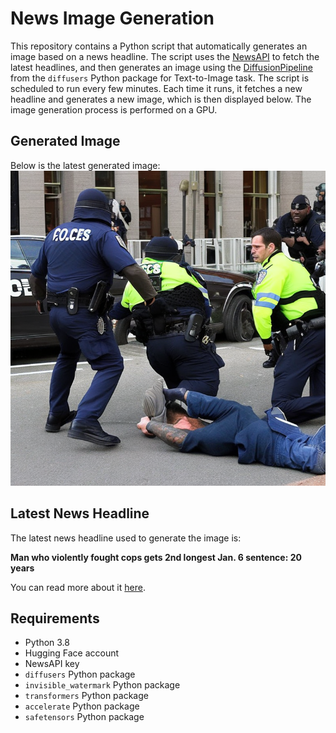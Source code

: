 # News Image Generation
This repository contains a Python script that automatically generates an image based on a news headline. The script uses the [NewsAPI](https://newsapi.org/) to fetch the latest headlines, and then generates an image using the [DiffusionPipeline](https://github.com/huggingface/diffusers) from the `diffusers` Python package for Text-to-Image task.
The script is scheduled to run every few minutes. Each time it runs, it fetches a new headline and generates a new image, which is then displayed below. The image generation process is performed on a GPU.

## Generated Image
Below is the latest generated image:
![Generated Image](image.png)

## Latest News Headline
The latest news headline used to generate the image is:

**Man who violently fought cops gets 2nd longest Jan. 6 sentence: 20 years**

You can read more about it [here](https://news.google.com/rss/articles/CBMiigFBVV95cUxONzlhLUprY0ZIa3BZRVJ3LUdaN3NfNjhDVElneVEwajU5bE9MYjRKZGZvX2RnMjd2LTZGMmxiT3NDS216ZW1HZEc3cTlucEV5M1FJeERmN2J6QldjTDZqWGxnNGs3UHAxckRiVGlCUjQ4Z1Jrd0EtYUhrQjJPN1l6WXBEeUpMNm9Fd1E?oc=5).

## Requirements
- Python 3.8
- Hugging Face account
- NewsAPI key
- `diffusers` Python package
- `invisible_watermark` Python package
- `transformers` Python package
- `accelerate` Python package
- `safetensors` Python package
